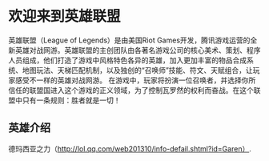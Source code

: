 # 欢迎来到英雄联盟
   英雄联盟（League of Legends）是由美国Riot Games开发，腾讯游戏运营的全新英雄对战网游。英雄联盟的主创团队由各著名游戏公司的核心美术、策划、程序人员组成，他们打造了游戏中风格特色各异的英雄，加入更加丰富的物品合成系统、地图玩法、天梯匹配机制，以及独创的“召唤师”技能、符文、天赋组合，让玩家感受不一样的英雄对战网游。
   在游戏中，玩家将扮演一位召唤者，并选择你所信任的联盟国进入这个游戏的正义领域，为了控制瓦罗然的权利而奋战。在这个联盟中只有一条规则：胜者就是一切！
## 英雄介绍
德玛西亚之力（http://lol.qq.com/web201310/info-defail.shtml?id=Garen）.
